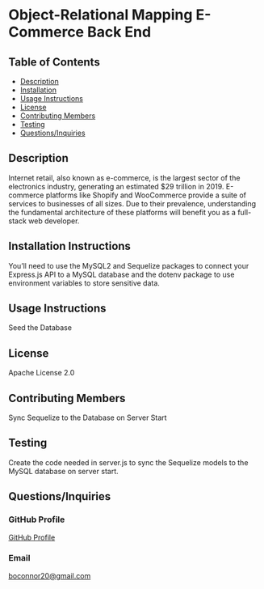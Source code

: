 # Object-Relational Mapping E-Commerce Back End
  ## Table of Contents
  * [Description](#Description)
  * [Installation](#Installation-Instructions)
  * [Usage Instructions](#Usage-Instructions)
  * [License](#License)
  * [Contributing Members](#Contributing-Members)
  * [Testing](#Testing)    
  * [Questions/Inquiries](#Questions/Inquiries)
  ## Description
  Internet retail, also known as e-commerce, is the largest sector of the electronics industry, generating an estimated $29 trillion in 2019. E-commerce platforms like Shopify and WooCommerce provide a suite of services to businesses of all sizes. Due to their prevalence, understanding the fundamental architecture of these platforms will benefit you as a full-stack web developer.
  ## Installation Instructions 
  You’ll need to use the MySQL2 and Sequelize packages to connect your Express.js API to a MySQL database and the dotenv package to use environment variables to store sensitive data.
  ## Usage Instructions
  Seed the Database
  ## License
  Apache License 2.0
  ## Contributing Members
  Sync Sequelize to the Database on Server Start
  ## Testing 
   Create the code needed in server.js to sync the Sequelize models to the MySQL database on server start.
  ## Questions/Inquiries 
  ### GitHub Profile
  [GitHub Profile](http://github.com/boconnorb20)
  ### Email
  boconnor20@gmail.com
